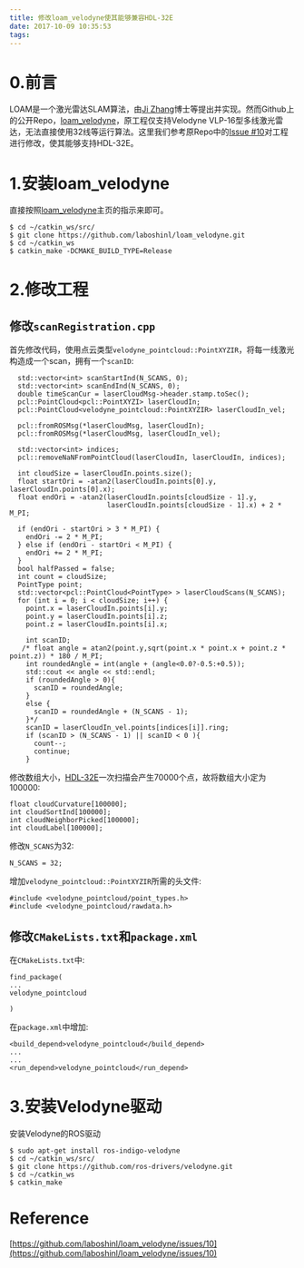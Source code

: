 ```yaml
---
title: 修改loam_velodyne使其能够兼容HDL-32E
date: 2017-10-09 10:35:53
tags:
---
```


# 0.前言
LOAM是一个激光雷达SLAM算法，由[Ji Zhang](http://www.frc.ri.cmu.edu/~jizhang03/)博士等提出并实现。然而Github上的公开Repo，[loam_velodyne](https://github.com/laboshinl/loam_velodyne)，原工程仅支持Velodyne VLP-16型多线激光雷达，无法直接使用32线等运行算法。这里我们参考原Repo中的[Issue #10](https://github.com/laboshinl/loam_velodyne/issues/10)对工程进行修改，使其能够支持HDL-32E。

# 1.安装loam_velodyne
直接按照[loam_velodyne](https://github.com/laboshinl/loam_velodyne)主页的指示来即可。
```
$ cd ~/catkin_ws/src/
$ git clone https://github.com/laboshinl/loam_velodyne.git
$ cd ~/catkin_ws
$ catkin_make -DCMAKE_BUILD_TYPE=Release 
```
# 2.修改工程
## 修改`scanRegistration.cpp`

首先修改代码，使用点云类型`velodyne_pointcloud::PointXYZIR`，将每一线激光构造成一个scan，拥有一个`scanID`:
```
  std::vector<int> scanStartInd(N_SCANS, 0);
  std::vector<int> scanEndInd(N_SCANS, 0);
  double timeScanCur = laserCloudMsg->header.stamp.toSec();
  pcl::PointCloud<pcl::PointXYZI> laserCloudIn;
  pcl::PointCloud<velodyne_pointcloud::PointXYZIR> laserCloudIn_vel;

  pcl::fromROSMsg(*laserCloudMsg, laserCloudIn);
  pcl::fromROSMsg(*laserCloudMsg, laserCloudIn_vel);

  std::vector<int> indices;
  pcl::removeNaNFromPointCloud(laserCloudIn, laserCloudIn, indices);

  int cloudSize = laserCloudIn.points.size();
  float startOri = -atan2(laserCloudIn.points[0].y, laserCloudIn.points[0].x);
  float endOri = -atan2(laserCloudIn.points[cloudSize - 1].y,
                        laserCloudIn.points[cloudSize - 1].x) + 2 * M_PI;

  if (endOri - startOri > 3 * M_PI) {
    endOri -= 2 * M_PI;
  } else if (endOri - startOri < M_PI) {
    endOri += 2 * M_PI;
  }
  bool halfPassed = false;
  int count = cloudSize;
  PointType point;
  std::vector<pcl::PointCloud<PointType> > laserCloudScans(N_SCANS);
  for (int i = 0; i < cloudSize; i++) {
    point.x = laserCloudIn.points[i].y;
    point.y = laserCloudIn.points[i].z;
    point.z = laserCloudIn.points[i].x;

    int scanID;
   /* float angle = atan2(point.y,sqrt(point.x * point.x + point.z * point.z)) * 180 / M_PI;
    int roundedAngle = int(angle + (angle<0.0?-0.5:+0.5)); 
    std::cout << angle << std::endl;
    if (roundedAngle > 0){
      scanID = roundedAngle;
    }
    else {
      scanID = roundedAngle + (N_SCANS - 1);
    }*/
    scanID = laserCloudIn_vel.points[indices[i]].ring;
    if (scanID > (N_SCANS - 1) || scanID < 0 ){
      count--;
      continue;
    }
```
修改数组大小，[HDL-32E](http://www.velodynelidar.com/hdl-32e.html)一次扫描会产生70000个点，故将数组大小定为100000:
```
float cloudCurvature[100000];
int cloudSortInd[100000];
int cloudNeighborPicked[100000];
int cloudLabel[100000];
```
修改`N_SCANS`为32:
```
N_SCANS = 32;
```
增加`velodyne_pointcloud::PointXYZIR`所需的头文件:
```
#include <velodyne_pointcloud/point_types.h> 
#include <velodyne_pointcloud/rawdata.h>
```

## 修改`CMakeLists.txt`和`package.xml`

在`CMakeLists.txt`中:
```
find_package(
...
velodyne_pointcloud

)

```
在`package.xml`中增加:
```
<build_depend>velodyne_pointcloud</build_depend>
...
...
<run_depend>velodyne_pointcloud</run_depend>
```

# 3.安装Velodyne驱动
安装Velodyne的ROS驱动
```
$ sudo apt-get install ros-indigo-velodyne
$ cd ~/catkin_ws/src/
$ git clone https://github.com/ros-drivers/velodyne.git
$ cd ~/catkin_ws
$ catkin_make
```

# Reference

[https://github.com/laboshinl/loam_velodyne/issues/10](https://github.com/laboshinl/loam_velodyne/issues/10)



